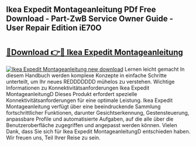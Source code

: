 ## Ikea Expedit Montageanleitung PDf Free Download - Part-ZwB Service Owner Guide - User Repair Edition iE70O

# <h2><a href="http://df6vc6.blite.top/?on=Ikea+Expedit+Montageanleitung">🔗Download 👉🔴 Ikea Expedit Montageanleitung</a></h2>

[![Ikea Expedit Montageanleitung new download](https://i.imgur.com/lujVjoI.png)](http://df6vc6.blite.top/?on=Ikea+Expedit+Montageanleitung)
Lernen leicht gemacht In diesem Handbuch werden komplexe Konzepte in einfache Schritte unterteilt, um Ihr neues REDDDDDDD mühelos zu verstehen. Wichtige Informationen zu Konnektivitätsanforderungen Ikea Expedit MontageanleitungD Dieses Produkt erfordert spezielle Konnektivitätsanforderungen für eine optimale Leistung. Ikea Expedit Montageanleitung verfügt über eine beeindruckende Sammlung fortschrittlicher Funktionen, darunter Gesichtserkennung, Gestensteuerung, anpassbare Profile und automatisierte Aufgaben, auf die alle über die Benutzeroberfläche zugegriffen und angepasst werden können. Vielen Dank, dass Sie sich für Ikea Expedit MontageanleitungD entschieden haben. Wir freuen uns, Teil Ihrer Reise zu sein.
